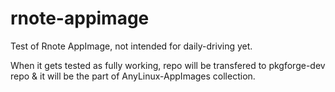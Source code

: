 # rnote-appimage

Test of Rnote AppImage, not intended for daily-driving yet.

When it gets tested as fully working, repo will be transfered to pkgforge-dev repo & it will be the part of AnyLinux-AppImages collection.
